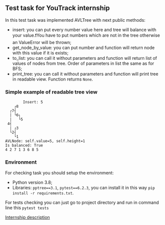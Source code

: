 ## Test task for YouTrack internship

In this test task was implemented AVLTree with next public methods:
- insert: you can put every number value here and tree will balance with your value.❗️You have to put numbers which are not in the tree otherwise an ValueError will be thrown;
- get_node_by_value: you can put number and function will return node with this value if it is exists;
- to_list: you can call it without parameters and function will return list of values of nodes from tree. Order of parameters in list the same as for BFS; 
- print_tree: you can call it without parameters and function will print tree in readable view. Function returns `None`. 

### Simple example of readable tree view
```
        Insert: 5
    ┌8
  ┌7┤
  | └6┐
  |   └5
 4┤
  | ┌3
  └2┤
    └1
AVLNode: self.value=5, self.height=1
Is balanced: True
4 2 7 1 3 6 8 5
```

### Environment

For checking task you should setup the environment:
- Python version 3.8;
- Libraries: `pptree==3.1`, `pytest==6.2.3`, you can install it in this way `pip install -r requirements.txt`.

For tests checking you can just go to project directory and run in command line this `pytest tests`

[Internship description](https://internship.jetbrains.com/projects/914/)